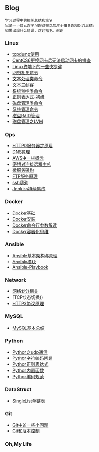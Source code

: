 ## Blog
   	学习过程中的相关总结和笔记
	记录一下自己的学习的过程以及对于相关的知识的总结。
	如果出现什么错误，欢迎指正。谢谢

### Linux
- [tcpdump使用](https://github.com/ihuangch/blog/blob/master/Linux/20180606-tcpdump%E4%BD%BF%E7%94%A8.md)
- [CentOS6更换网卡后无法启动网卡的排查](https://github.com/ihuangch/blog/blob/master/Linux/20180803-CentOS6%E6%9B%B4%E6%8D%A2%E7%BD%91%E5%8D%A1%E5%90%8E%E6%97%A0%E6%B3%95%E5%90%AF%E5%8A%A8%E7%BD%91%E5%8D%A1%E7%9A%84%E6%8E%92%E6%9F%A5.md)
- [Linux终端下的一些快捷键](https://github.com/ihuangch/blog/blob/master/Linux/20180810-Linux%E7%BB%88%E7%AB%AF%E7%9A%84%E5%BF%AB%E6%8D%B7%E9%94%AE.md)
- [网络相关命令](https://github.com/ihuangch/blog/blob/master/Linux/20180913-%E7%BD%91%E7%BB%9C%E7%9B%B8%E5%85%B3%E5%91%BD%E4%BB%A4.md)
- [文本处理类命令](https://github.com/ihuangch/blog/blob/master/Linux/20180918-%E6%96%87%E6%9C%AC%E5%A4%84%E7%90%86%E5%91%BD%E4%BB%A4.md)
- [文本三剑客](https://github.com/ihuangch/blog/blob/master/Linux/20181011-%E6%96%87%E6%9C%AC%E4%B8%89%E5%89%91%E5%AE%A2.md)
- [系统监控类命令](https://github.com/ihuangch/blog/blob/master/Linux/20181012-%E7%B3%BB%E7%BB%9F%E7%9B%91%E6%8E%A7%E5%91%BD%E4%BB%A4.md)
- [正则表达式-初级](https://github.com/ihuangch/blog/blob/master/Linux/20181105-%E7%94%A8%E6%88%B7%E7%BB%84%E6%9D%83%E9%99%90%E7%AE%A1%E7%90%86%E5%91%BD%E4%BB%A4.md)
- [磁盘管理类命令](https://github.com/ihuangch/blog/blob/master/Linux/20181125-%E7%A3%81%E7%9B%98%E7%9B%B8%E5%85%B3%E5%91%BD%E4%BB%A4.md)
- [系统管理命令](https://github.com/ihuangch/blog/blob/master/Linux/20181127-%E7%B3%BB%E7%BB%9F%E7%AE%A1%E7%90%86%E5%91%BD%E4%BB%A4.md)
- [磁盘RAID管理](https://github.com/ihuangch/blog/blob/master/Linux/20181208-%E7%A3%81%E7%9B%98RAID%E7%AE%A1%E7%90%86.md)
- [磁盘管理之LVM](https://github.com/ihuangch/blog/blob/master/Linux/20181209-%E7%A3%81%E7%9B%98%E7%AE%A1%E7%90%86%E4%B9%8BLVM.md)

### Ops
- [HTTPD服务器之原理](https://github.com/ihuangch/blog/blob/master/Ops/20180524-httpd%E7%9F%A5%E8%AF%86.md)
- [DNS原理](https://github.com/ihuangch/blog/blob/master/Ops/20180625-DNS%E5%8E%9F%E7%90%86.md)
- [AWS中一些概念](https://github.com/ihuangch/blog/blob/master/Ops/20180827-AWS一些概念.md)
- [密钥对连接远程主机]()
- [微服务架构]()
- [FTP服务原理]()
- [ssh隧道]()
- [Jenkins持续集成]()

### Docker
- [Docker基础]()
- [Docker安装]()
- [Docker命令行参数解读]()
- [Docker容器化思维]()

### Ansible
- [Ansible基本架构与原理]()
- [Ansible模块]()
- [Ansible-Playbook]()

### Network
- [网络划分相关]()
- [TCP状态切换()
- [HTTPS协议原理]()

### MySQL
- [MySQL基本总结]()

### Python
- [Python之udp通信]()
- [Python字符编码问题]()
- [Python正则表达式]()
- [Python内置函数]()
- [Python编码规范]()
	
### DataStruct
- [SingleList单链表]()

### Git
- [Git中的一些小问题]()
- [Git和版本控制]()

### Oh,My Life

